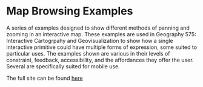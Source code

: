 # Map Browsing Examples

A series of examples designed to show different methods of panning and zooming in an interactive map. These examples are used in Geography 575: Interactive Cartogrpahy and Geovisualization to show how a single interactive primitive could have multiple forms of expression, some suited to particular uses. The examples shown are various in their levels of constraint, feedback, accessibility, and the affordances they offer the user. Several are specifically suited for mobile use. 

The full site can be found [here](https://geography.wisc.edu/cartography/education/G575/map-browsing-examples/)
